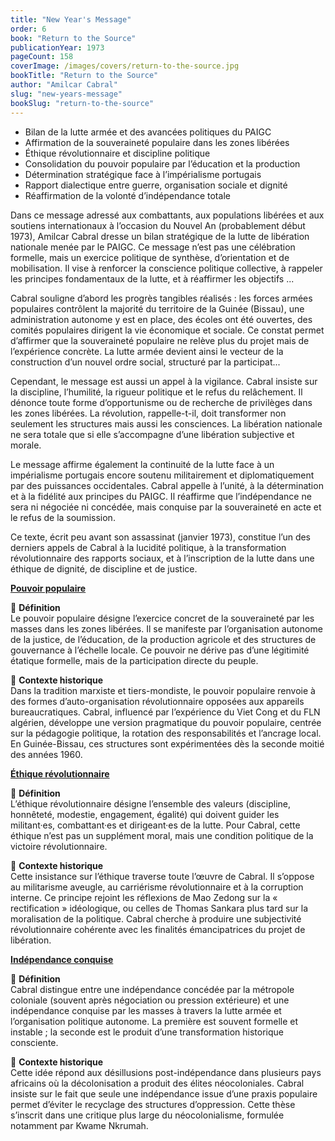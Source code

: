 ```yaml
---
title: "New Year's Message"
order: 6
book: "Return to the Source"
publicationYear: 1973
pageCount: 158
coverImage: /images/covers/return-to-the-source.jpg
bookTitle: "Return to the Source"
author: "Amilcar Cabral"
slug: "new-years-message"
bookSlug: "return-to-the-source"
---
```


<!--themes:start-->
- Bilan de la lutte armée et des avancées politiques du PAIGC
- Affirmation de la souveraineté populaire dans les zones libérées
- Éthique révolutionnaire et discipline politique
- Consolidation du pouvoir populaire par l’éducation et la production
- Détermination stratégique face à l’impérialisme portugais
- Rapport dialectique entre guerre, organisation sociale et dignité
- Réaffirmation de la volonté d’indépendance totale
<!--themes:end-->

<!--summary:start-->
Dans ce message adressé aux combattants, aux populations libérées et aux soutiens internationaux à l’occasion du Nouvel An (probablement début 1973), Amilcar Cabral dresse un bilan stratégique de la lutte de libération nationale menée par le PAIGC. Ce message n’est pas une célébration formelle, mais un exercice politique de synthèse, d’orientation et de mobilisation. Il vise à renforcer la conscience politique collective, à rappeler les principes fondamentaux de la lutte, et à réaffirmer les objectifs ...

Cabral souligne d’abord les progrès tangibles réalisés : les forces armées populaires contrôlent la majorité du territoire de la Guinée (Bissau), une administration autonome y est en place, des écoles ont été ouvertes, des comités populaires dirigent la vie économique et sociale. Ce constat permet d’affirmer que la souveraineté populaire ne relève plus du projet mais de l’expérience concrète. La lutte armée devient ainsi le vecteur de la construction d’un nouvel ordre social, structuré par la participat...

Cependant, le message est aussi un appel à la vigilance. Cabral insiste sur la discipline, l’humilité, la rigueur politique et le refus du relâchement. Il dénonce toute forme d’opportunisme ou de recherche de privilèges dans les zones libérées. La révolution, rappelle-t-il, doit transformer non seulement les structures mais aussi les consciences. La libération nationale ne sera totale que si elle s’accompagne d’une libération subjective et morale.

Le message affirme également la continuité de la lutte face à un impérialisme portugais encore soutenu militairement et diplomatiquement par des puissances occidentales. Cabral appelle à l’unité, à la détermination et à la fidélité aux principes du PAIGC. Il réaffirme que l’indépendance ne sera ni négociée ni concédée, mais conquise par la souveraineté en acte et le refus de la soumission.

Ce texte, écrit peu avant son assassinat (janvier 1973), constitue l’un des derniers appels de Cabral à la lucidité politique, à la transformation révolutionnaire des rapports sociaux, et à l’inscription de la lutte dans une éthique de dignité, de discipline et de justice.
<!--summary:end-->

<!--concepts:start-->
[**Pouvoir populaire**](/concepts/pouvoir-populaire)

🔹 **Définition**  
Le pouvoir populaire désigne l’exercice concret de la souveraineté par les masses dans les zones libérées. Il se manifeste par l’organisation autonome de la justice, de l’éducation, de la production agricole et des structures de gouvernance à l’échelle locale. Ce pouvoir ne dérive pas d’une légitimité étatique formelle, mais de la participation directe du peuple.

🔹 **Contexte historique**  
Dans la tradition marxiste et tiers-mondiste, le pouvoir populaire renvoie à des formes d’auto-organisation révolutionnaire opposées aux appareils bureaucratiques. Cabral, influencé par l’expérience du Viet Cong et du FLN algérien, développe une version pragmatique du pouvoir populaire, centrée sur la pédagogie politique, la rotation des responsabilités et l’ancrage local. En Guinée-Bissau, ces structures sont expérimentées dès la seconde moitié des années 1960.

[**Éthique révolutionnaire**](/concepts/ethique-revolutionnaire)

🔹 **Définition**  
L’éthique révolutionnaire désigne l’ensemble des valeurs (discipline, honnêteté, modestie, engagement, égalité) qui doivent guider les militant·es, combattant·es et dirigeant·es de la lutte. Pour Cabral, cette éthique n’est pas un supplément moral, mais une condition politique de la victoire révolutionnaire.

🔹 **Contexte historique**  
Cette insistance sur l’éthique traverse toute l’œuvre de Cabral. Il s’oppose au militarisme aveugle, au carriérisme révolutionnaire et à la corruption interne. Ce principe rejoint les réflexions de Mao Zedong sur la « rectification » idéologique, ou celles de Thomas Sankara plus tard sur la moralisation de la politique. Cabral cherche à produire une subjectivité révolutionnaire cohérente avec les finalités émancipatrices du projet de libération.

[**Indépendance conquise**](/concepts/independance-conquise)

🔹 **Définition**  
Cabral distingue entre une indépendance concédée par la métropole coloniale (souvent après négociation ou pression extérieure) et une indépendance conquise par les masses à travers la lutte armée et l’organisation politique autonome. La première est souvent formelle et instable ; la seconde est le produit d’une transformation historique consciente.

🔹 **Contexte historique**  
Cette idée répond aux désillusions post-indépendance dans plusieurs pays africains où la décolonisation a produit des élites néocoloniales. Cabral insiste sur le fait que seule une indépendance issue d’une praxis populaire permet d’éviter le recyclage des structures d’oppression. Cette thèse s’inscrit dans une critique plus large du néocolonialisme, formulée notamment par Kwame Nkrumah.
<!--concepts:end-->
